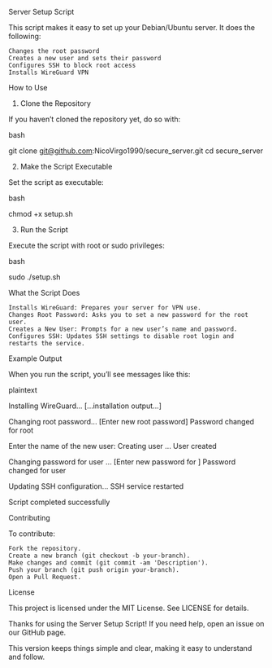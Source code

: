 Server Setup Script

This script makes it easy to set up your Debian/Ubuntu server. It does the following:

    Changes the root password
    Creates a new user and sets their password
    Configures SSH to block root access
    Installs WireGuard VPN

How to Use
1. Clone the Repository

If you haven’t cloned the repository yet, do so with:

bash

git clone git@github.com:NicoVirgo1990/secure_server.git
cd secure_server

2. Make the Script Executable

Set the script as executable:

bash

chmod +x setup.sh

3. Run the Script

Execute the script with root or sudo privileges:

bash

sudo ./setup.sh

What the Script Does

    Installs WireGuard: Prepares your server for VPN use.
    Changes Root Password: Asks you to set a new password for the root user.
    Creates a New User: Prompts for a new user’s name and password.
    Configures SSH: Updates SSH settings to disable root login and restarts the service.

Example Output

When you run the script, you’ll see messages like this:

plaintext

Installing WireGuard...
[...installation output...]

Changing root password...
[Enter new root password]
Password changed for root

Enter the name of the new user: <username>
Creating user <username>...
User <username> created

Changing password for user <username>...
[Enter new password for <username>]
Password changed for user <username>

Updating SSH configuration...
SSH service restarted

Script completed successfully

Contributing

To contribute:

    Fork the repository.
    Create a new branch (git checkout -b your-branch).
    Make changes and commit (git commit -am 'Description').
    Push your branch (git push origin your-branch).
    Open a Pull Request.

License

This project is licensed under the MIT License. See LICENSE for details.

Thanks for using the Server Setup Script! If you need help, open an issue on our GitHub page.

This version keeps things simple and clear, making it easy to understand and follow.
